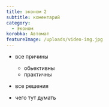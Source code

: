 ```yaml
---
title: эконом 2
subtitle: коментарий
category:
  - Эконом
korobka: Автомат
featureImage: /uploads/video-img.jpg
---
```

* все причины

  * обьективны
  * практичны
* все решения
* чего тут думать
